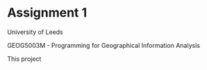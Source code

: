 # Assignment 1
University of Leeds

GEOG5003M - Programming for Geographical Information Analysis

This project
